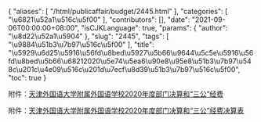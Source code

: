 {
    "aliases": [
        "/html/publicaffair/budget/2445.html"
    ],
    "categories": [
        "\u6821\u52a1\u516c\u5f00"
    ],
    "contributors": [],
    "date": "2021-09-06T00:00:00+08:00",
    "isCJKLanguage": true,
    "params": {
        "author": "\u8d22\u52a1\u5904"
    },
    "slug": "2445",
    "tags": [
        "\u9884\u51b3\u7b97\u516c\u5f00"
    ],
    "title": "\u5929\u6d25\u5916\u56fd\u8bed\u5927\u5b66\u9644\u5c5e\u5916\u56fd\u8bed\u5b66\u68212020\u5e74\u5ea6\u90e8\u95e8\u51b3\u7b97\u548c\u201c\u4e09\u516c\u201d\u7ecf\u8d39\u51b3\u7b97\u516c\u5f00",
    "toc": true
}

附件：[天津外国语大学附属外国语学校2020年度部门决算和“三公”经费](http://tfls.tj.edu.cn/images/soft/210906/1-210Z6152232307.doc)




附件：[天津外国语大学附属外国语学校2020年度部门决算和“三公”经费决算表](http://tfls.tj.edu.cn/images/soft/210906/1-210Z6115G4W6.xls)


